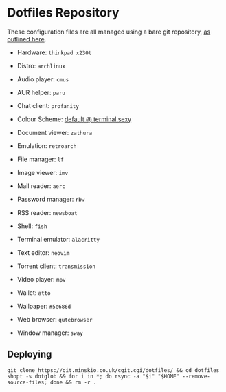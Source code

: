 # Dotfiles Repository

These configuration files are all managed using a bare git repository, [as outlined here](https://www.atlassian.com/git/tutorials/dotfiles).

- Hardware: `thinkpad x230t`
- Distro: `archlinux`

- Audio player: `cmus`
- AUR helper: `paru`
- Chat client: `profanity`
- Colour Scheme: [default @ terminal.sexy](http://terminal.sexy/)
- Document viewer: `zathura`
- Emulation: `retroarch`
- File manager: `lf`
- Image viewer: `imv`
- Mail reader: `aerc`
- Password manager: `rbw`
- RSS reader: `newsboat`
- Shell: `fish`
- Terminal emulator: `alacritty`
- Text editor: `neovim`
- Torrent client: `transmission`
- Video player: `mpv`
- Wallet: `atto`
- Wallpaper: `#5e686d`
- Web browser: `qutebrowser`
- Window manager: `sway`

## Deploying

```
git clone https://git.minskio.co.uk/cgit.cgi/dotfiles/ && cd dotfiles
shopt -s dotglob && for i in *; do rsync -a "$i" "$HOME" --remove-source-files; done && rm -r .
```
